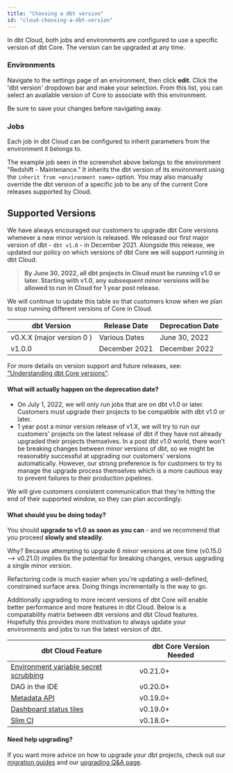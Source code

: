 ```yaml
---
title: "Choosing a dbt version"
id: "cloud-choosing-a-dbt-version"
---
```


In dbt Cloud, both jobs and environments are configured to use a specific version of dbt Core. The version can be upgraded at any time.

### Environments

Navigate to the settings page of an environment, then click **edit**. Click the 'dbt version' dropdown bar and make your selection. From this list, you can select an available version of Core to associate with this environment.

<Lightbox src="/img/dbt-cloud-environment-parameters.png" title="settings of a dbt Cloud Environment"/>

Be sure to save your changes before navigating away.

### Jobs

Each job in dbt Cloud can be configured to inherit parameters from the environment it belongs to.

<Lightbox src="/img/dbt-cloud-job-parameters.png" title="settings of a dbt Cloud Job"/>

The example job seen in the screenshot above belongs to the environment "Redshift - Maintenance." It inherits the dbt version of its environment using the `inherit from <environment name>` option. You may also manually override the dbt version of a specific job to be any of the current Core releases supported by Cloud.

## Supported Versions

We have always encouraged our customers to upgrade dbt Core versions whenever a new minor version is released. We released our first major version of dbt - `dbt v1.0` - in December 2021. Alongside this release, we updated our policy on which versions of dbt Core we will support running in dbt Cloud.

 > **By June 30, 2022, all dbt projects in Cloud must be running v1.0 or later. Starting with v1.0, any subsequent minor versions will be allowed to run in Cloud for 1 year post release.**

We will continue to update this table so that customers know when we plan to stop running different versions of Core in Cloud.

| dbt Version | Release Date | Deprecation Date |
| ------------- | -------------- | ------------- | 
| v0.X.X (major version 0 ) | Various Dates | June 30, 2022 |
| v1.0.0 | December 2021 | December 2022 |

<!--- TODO: How to avoid duplication with core-versions? --->

For more details on version support and future releases, see: ["Understanding dbt Core versions"](core-versions).


#### What will actually happen on the deprecation date?
- On July 1, 2022, we will only run jobs that are on dbt v1.0 or later. Customers must upgrade their projects to be compatible with dbt v1.0 or later.
- 1 year post a minor version release of v1.X, we will try to run our customers' projects on the latest release of dbt if they have not already upgraded their projects themselves. In a post dbt v1.0 world, there won't be breaking changes between minor versions of dbt, so we might be reasonably successful at upgrading our customers' versions automatically. However, our strong preference is for customers to try to manage the upgrade process themselves which is a more cautious way to prevent failures to their production pipelines. 

We will give customers consistent communication that they're hitting the end of their supported window, so they can plan accordingly. 

#### What should you be doing today?

You should **upgrade to v1.0 as soon as you can** - and we recommend that you proceed **slowly and steadily**.

Why? Because attempting to upgrade 6 minor versions at one time (v0.15.0 —> v0.21.0) implies 6x the potential for breaking changes, versus upgrading a single minor version. 

Refactoring code is much easier when you're updating a well-defined, constrained surface area. Doing things incrementally is the way to go.

Additionally upgrading to more recent versions of dbt Core will enable better performance and more features in dbt Cloud. Below is a compatability matrix between dbt versions and dbt Cloud features. Hopefully this provides more motivation to always update your environments and jobs to run the latest version of dbt.



| dbt Cloud Feature | dbt Core Version Needed |
| ------------- | -------------- |
| [Environment variable secret scrubbing](/docs/dbt-cloud/using-dbt-cloud/cloud-environment-variables#handling-secrets)| v0.21.0+ |
| DAG in the IDE | v0.20.0+|
| [Metadata API](/docs/dbt-cloud/dbt-cloud-api/metadata/metadata-overview.md) |v0.19.0+|
| [Dashboard status tiles](/docs/dbt-cloud/using-dbt-cloud/cloud-dashboard-status-tiles) | v0.19.0+ |
| [Slim CI](/docs/dbt-cloud/using-dbt-cloud/cloud-enabling-continuous-integration-with-github#slim-ci) | v0.18.0+ |

#### Need help upgrading?

If you want more advice on how to upgrade your dbt projects, check out our [migration guides](docs/guides/migration-guide/upgrading-to-0-21-0) and our [upgrading Q&A page](docs/dbt-cloud/cloud-configuring-dbt-cloud/cloud-upgrading-dbt-versions).
